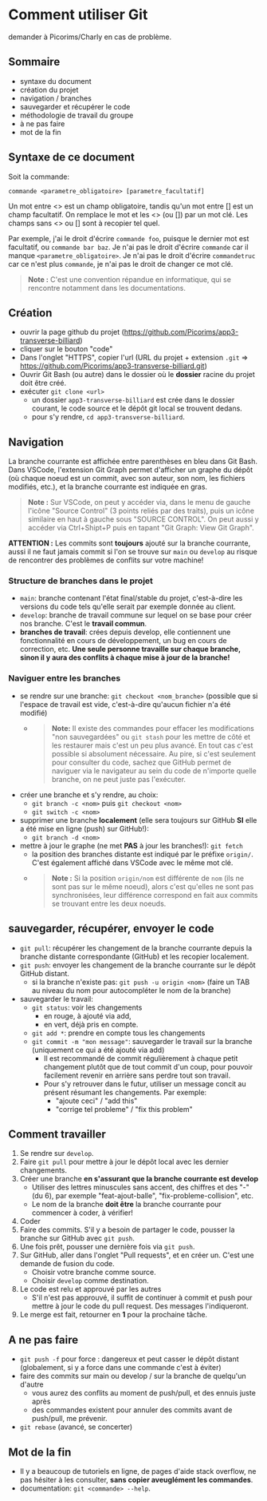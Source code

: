 # Comment utiliser Git

demander à Picorims/Charly en cas de problème.

## Sommaire

- syntaxe du document
- création du projet
- navigation / branches
- sauvegarder et récupérer le code
- méthodologie de travail du groupe
- à ne pas faire
- mot de la fin

## Syntaxe de ce document

Soit la commande:

`commande <parametre_obligatoire> [parametre_facultatif]`

Un mot entre <> est un champ obligatoire, tandis qu'un mot entre [] est un champ facultatif. On remplace le mot et les <> (ou []) par un mot clé. Les champs sans <> ou [] sont à recopier tel quel.

Par exemple, j'ai le droit d'écrire `commande foo`, puisque le dernier mot est facultatif, ou `commande bar baz`. Je n'ai pas le droit d'écrire `commande` car il manque `<parametre_obligatoire>`. Je n'ai pas le droit d'écrire `commandetruc` car ce n'est plus `commande`, je n'ai pas le droit de changer ce mot clé.

> **Note :** C'est une convention répandue en informatique, qui se rencontre notamment dans les documentations.



## Création

- ouvrir la page github du projet (https://github.com/Picorims/app3-transverse-billiard)
- cliquer sur le bouton "code"
- Dans l'onglet "HTTPS", copier l'url (URL du projet + extension `.git` => https://github.com/Picorims/app3-transverse-billiard.git)
- Ouvrir Git Bash (ou autre) dans le dossier où le **dossier** racine du projet doit être créé.
- exécuter `git clone <url>`
    - un dossier `app3-transverse-billiard` est crée dans le dossier courant, le code source et le dépôt git local se trouvent dedans.
    - pour s'y rendre, `cd app3-transverse-billiard`.



## Navigation

La branche courrante est affichée entre parenthèses en bleu dans Git Bash. Dans VSCode, l'extension Git Graph permet d'afficher un graphe du dépôt (où chaque noeud est un commit, avec son auteur, son nom, les fichiers modifiés, etc.), et la branche courrante est indiquée en gras.

> **Note :** Sur VSCode, on peut y accéder via, dans le menu de gauche l'icône "Source Control" (3 points reliés par des traits), puis un icône similaire en haut à gauche sous "SOURCE CONTROL". On peut aussi y accéder via Ctrl+Shipt+P puis en tapant "Git Graph: View Git Graph".

**ATTENTION :** Les commits sont **toujours** ajouté sur la branche courrante, aussi il ne faut jamais commit si l'on se trouve sur `main` ou `develop` au risque de rencontrer des problèmes de conflits sur votre machine!



### Structure de branches dans le projet

- `main`: branche contenant l'état final/stable du projet, c'est-à-dire les versions du code tels qu'elle serait par exemple donnée au client.
- `develop`: branche de travail commune sur lequel on se base pour créer nos branche. C'est le **travail commun**.
- **branches de travail**: crées depuis develop, elle contiennent une fonctionnalité en cours de développement, un bug en cours de correction, etc. **Une seule personne travaille sur chaque branche, sinon il y aura des conflits à chaque mise à jour de la branche!**



### Naviguer entre les branches

- se rendre sur une branche: `git checkout <nom_branche>` (possible que si l'espace de travail est vide, c'est-à-dire qu'aucun fichier n'a été modifié)
    - > **Note:** Il existe des commandes pour effacer les modifications "non sauvegardées" ou `git stash` pour les mettre de côté et les restaurer mais c'est un peu plus avancé. En tout cas c'est possible si absolument nécessaire. Au pire, si c'est seulement pour consulter du code, sachez que GitHub permet de naviguer via le navigateur au sein du code de n'importe quelle branche, on ne peut juste pas l'exécuter.
- créer une branche et s'y rendre, au choix:
    - `git branch -c <nom>` puis `git checkout <nom>`
    - `git switch -c <nom>`
- supprimer une branche **localement** (elle sera toujours sur GitHub **SI** elle a été mise en ligne (push) sur GitHub!):
    - `git branch -d <nom>`
- mettre à jour le graphe (ne met **PAS** à jour les branches!): `git fetch`
    - la position des branches distante est indiqué par le préfixe `origin/`. C'est également affiché dans VSCode avec le même mot clé.
    - > **Note :** Si la position `origin/nom` est différente de `nom` (ils ne sont pas sur le même noeud), alors c'est qu'elles ne sont pas synchronisées, leur différence correspond en fait aux commits se trouvant entre les deux noeuds.



## sauvegarder, récupérer, envoyer le code

- `git pull`: récupérer les changement de la branche courrante depuis la branche distante correspondante (GitHub) et les recopier localement.
- `git push`: envoyer les changement de la branche courrante sur le dépôt GitHub distant.
    - si la branche n'existe pas: `git push -u origin <nom>` (faire un TAB au niveau du nom pour autocompléter le nom de la branche)
- sauvegarder le travail:
    - `git status`: voir les changements
        - en rouge, à ajouté via add,
        - en vert, déjà pris en compte.
    - `git add *`: prendre en compte tous les changements
    - `git commit -m "mon message"`: sauvegarder le travail sur la branche (uniquement ce qui a été ajouté via add)
        - Il est recommandé de commit régulièrement à chaque petit changement plutôt que de tout commit d'un coup, pour pouvoir facilement revenir en arrière sans perdre tout son travail.
        - Pour s'y retrouver dans le futur, utiliser un message concit au présent résumant les changements. Par exemple:
            - "ajoute ceci" / "add this"
            - "corrige tel probleme" / "fix this problem"



## Comment travailler

1. Se rendre sur `develop`.
2. Faire `git pull` pour mettre à jour le dépôt local avec les dernier changements.
3. Créer une branche **en s'assurant que la branche courrante est develop**
    - Utiliser des lettres minuscules sans accent, des chiffres et des "-" (du 6), par exemple "feat-ajout-balle", "fix-probleme-collision", etc.
    - Le nom de la branche **doit être** la branche courrante pour commencer à coder, à vérifier!
4. Coder
5. Faire des commits. S'il y a besoin de partager le code, pousser la branche sur GitHub avec `git push`.
6. Une fois prêt, pousser une dernière fois via `git push`.
7. Sur GitHub, aller dans l'onglet "Pull requests", et en créer un. C'est une demande de fusion du code.
    - Choisir votre branche comme source.
    - Choisir `develop` comme destination.
8. Le code est relu et approuvé par les autres
    - S'il n'est pas approuvé, il suffit de continuer à commit et push pour mettre à jour le code du pull request. Des messages l'indiqueront.
9. Le merge est fait, retourner en **1** pour la prochaine tâche.



## A ne pas faire

- `git push -f` pour force : dangereux et peut casser le dépôt distant (globalement, si y a force dans une commande c'est à éviter)
- faire des commits sur main ou develop / sur la branche de quelqu'un d'autre
    - vous aurez des conflits au moment de push/pull, et des ennuis juste après
    - des commandes existent pour annuler des commits avant de push/pull, me prévenir.
- `git rebase` (avancé, se concerter)

## Mot de la fin

- Il y a beaucoup de tutoriels en ligne, de pages d'aide stack overflow, ne pas hésiter à les consulter, **sans copier aveuglément les commandes**.
- documentation: `git <commande> --help`.